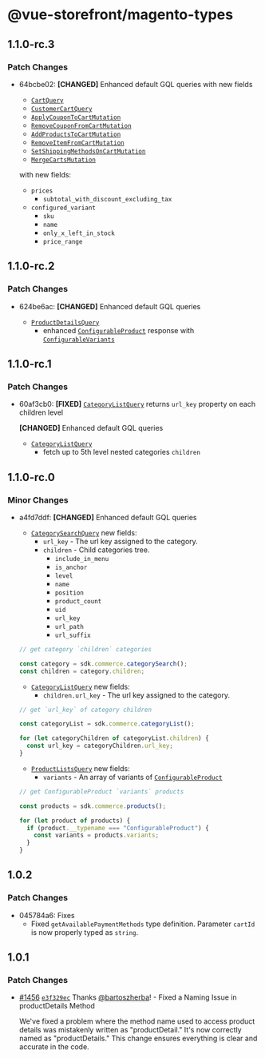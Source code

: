# @vue-storefront/magento-types

## 1.1.0-rc.3

### Patch Changes

- 64bcbe02: **[CHANGED]** Enhanced default GQL queries with new fields

  - [`CartQuery`](https://docs.vuestorefront.io/integrations/magento/api/magento-types/CartQuery)
  - [`CustomerCartQuery`](https://docs.vuestorefront.io/integrations/magento/api/magento-types/CustomerCartQuery)
  - [`ApplyCouponToCartMutation`](https://docs.vuestorefront.io/integrations/magento/api/magento-types/ApplyCouponToCartMutation)
  - [`RemoveCouponFromCartMutation`](https://docs.vuestorefront.io/integrations/magento/api/magento-types/RemoveCouponFromCartMutation)
  - [`AddProductsToCartMutation`](https://docs.vuestorefront.io/integrations/magento/api/magento-types/AddProductsToCartMutation)
  - [`RemoveItemFromCartMutation`](https://docs.vuestorefront.io/integrations/magento/api/magento-types/RemoveItemFromCartMutation)
  - [`SetShippingMethodsOnCartMutation`](https://docs.vuestorefront.io/integrations/magento/api/magento-types/SetShippingMethodsOnCartMutation)
  - [`MergeCartsMutation`](https://docs.vuestorefront.io/integrations/magento/api/magento-types/MergeCartsMutation)

  with new fields:

  - `prices`
    - `subtotal_with_discount_excluding_tax`
  - `configured_variant`
    - `sku`
    - `name`
    - `only_x_left_in_stock`
    - `price_range`

## 1.1.0-rc.2

### Patch Changes

- 624be6ac: **[CHANGED]** Enhanced default GQL queries

  - [`ProductDetailsQuery`](https://docs.vuestorefront.io/integrations/magento/api/magento-types/ProductDetailsQuery)
    - enhanced [`ConfigurableProduct`](https://docs.vuestorefront.io/integrations/magento/api/magento-types/ConfigurableProduct) response with [`ConfigurableVariants`](https://docs.vuestorefront.io/integrations/magento/api/magento-types/ConfigurableVariants)

## 1.1.0-rc.1

### Patch Changes

- 60af3cb0: **[FIXED]** [`CategoryListQuery`](https://docs.vuestorefront.io/integrations/magento/api/magento-types/CategoryListQuery) returns `url_key` property on each children level

  **[CHANGED]** Enhanced default GQL queries

  - [`CategoryListQuery`](https://docs.vuestorefront.io/integrations/magento/api/magento-types/CategoryListQuery)
    - fetch up to 5th level nested categories `children`

## 1.1.0-rc.0

### Minor Changes

- a4fd7ddf: **[CHANGED]** Enhanced default GQL queries

  - [`CategorySearchQuery`](https://docs.vuestorefront.io/integrations/magento/api/magento-types/CategorySearchQuery) new fields:
    - `url_key` - The url key assigned to the category.
    - `children` - Child categories tree.
      - `include_in_menu`
      - `is_anchor`
      - `level`
      - `name`
      - `position`
      - `product_count`
      - `uid`
      - `url_key`
      - `url_path`
      - `url_suffix`

  ```js
  // get category `children` categories

  const category = sdk.commerce.categorySearch();
  const children = category.children;
  ```

  - [`CategoryListQuery`](https://docs.vuestorefront.io/integrations/magento/api/magento-types/CategoryListQuery) new fields:
    - `children.url_key` - The url key assigned to the category.

  ```js
  // get `url_key` of category children

  const categoryList = sdk.commerce.categoryList();

  for (let categoryChildren of categoryList.children) {
    const url_key = categoryChildren.url_key;
  }
  ```

  - [`ProductListsQuery`](https://docs.vuestorefront.io/integrations/magento/api/magento-types/ProductListsQuery) new fields:
    - `variants` - An array of variants of [`ConfigurableProduct`](https://docs.vuestorefront.io/integrations/magento/api/magento-types/ConfigurableProduct)

  ```js
  // get ConfigurableProduct `variants` products

  const products = sdk.commerce.products();

  for (let product of products) {
    if (product.__typename === "ConfigurableProduct") {
      const variants = products.variants;
    }
  }
  ```

## 1.0.2

### Patch Changes

- 045784a6: Fixes
  - Fixed `getAvailablePaymentMethods` type definition. Parameter `cartId` is now properly typed as `string`.

## 1.0.1

### Patch Changes

- [#1456](https://github.com/vuestorefront/magento2/pull/1456) [`e3f329ec`](https://github.com/vuestorefront/magento2/commit/e3f329ec815be7477d398277c98333c3e66e2d65) Thanks [@bartoszherba](https://github.com/bartoszherba)! - Fixed a Naming Issue in productDetails Method

  We've fixed a problem where the method name used to access product details was mistakenly written as "productDetail." It's now correctly named as "productDetails." This change ensures everything is clear and accurate in the code.
